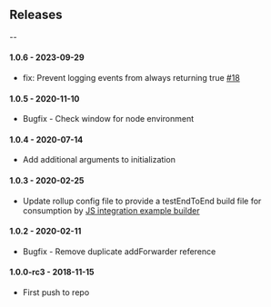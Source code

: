 ## Releases

--

#### 1.0.6 - 2023-09-29

-   fix: Prevent logging events from always returning true [#18](https://github.com/mparticle-integrations/mparticle-javascript-web-kit-wrapper/pull/18)

#### 1.0.5 - 2020-11-10

-   Bugfix - Check window for node environment

#### 1.0.4 - 2020-07-14

-   Add additional arguments to initialization

#### 1.0.3 - 2020-02-25

-   Update rollup config file to provide a testEndToEnd build file for consumption by [JS integration example builder](https://github.com/mparticle-integrations/mparticle-javascript-integration-example/)

#### 1.0.2 - 2020-02-11

-   Bugfix - Remove duplicate addForwarder reference

#### 1.0.0-rc3 - 2018-11-15

-   First push to repo
